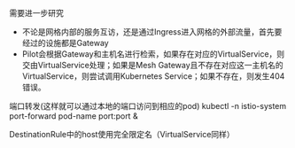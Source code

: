 需要进一步研究
- 不论是网格内部的服务互访，还是通过Ingress进入网格的外部流量，首先要经过的设施都是Gateway
- Pilot会根据Gateway和主机名进行检索，如果存在对应的VirtualService，则交由VirtualService处理；如果是Mesh Gateway且不存在对应这一主机名的VirtualService，则尝试调用Kubernetes Service；如果不存在，则发生404错误。

端口转发(这样就可以通过本地的端口访问到相应的pod)
kubectl -n istio-system port-forward pod-name port:port &

DestinationRule中的host使用完全限定名（VirtualService同样）